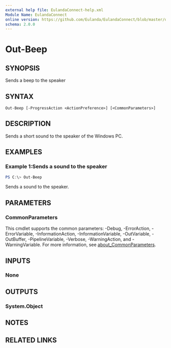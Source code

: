 ```yaml
---
external help file: EulandaConnect-help.xml
Module Name: EulandaConnect
online version: https://github.com/Eulanda/EulandaConnect/blob/master/docs/Out-Beep.md
schema: 2.0.0
---
```


# Out-Beep

## SYNOPSIS
Sends a beep to the speaker

## SYNTAX

```
Out-Beep [-ProgressAction <ActionPreference>] [<CommonParameters>]
```

## DESCRIPTION
Sends a short sound to the speaker of the Windows PC.

## EXAMPLES

### Example 1:Sends a sound to the speaker
```powershell
PS C:\> Out-Beep
```

Sends a sound to the speaker.

## PARAMETERS


### CommonParameters
This cmdlet supports the common parameters: -Debug, -ErrorAction, -ErrorVariable, -InformationAction, -InformationVariable, -OutVariable, -OutBuffer, -PipelineVariable, -Verbose, -WarningAction, and -WarningVariable. For more information, see [about_CommonParameters](http://go.microsoft.com/fwlink/?LinkID=113216).

## INPUTS

### None

## OUTPUTS

### System.Object
## NOTES

## RELATED LINKS

